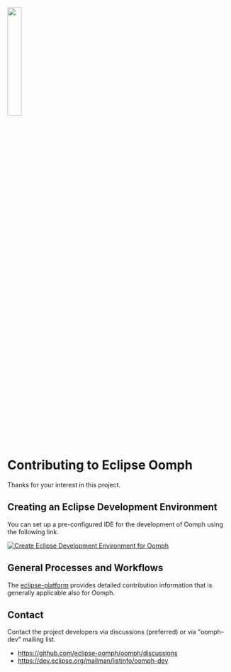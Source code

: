 <img src="https://www.eclipse.org/setups/installer/oomph.svg" width="25%">

# Contributing to Eclipse Oomph

Thanks for your interest in this project.

## Creating an Eclipse Development Environment

You can set up a pre-configured IDE for the development of Oomph using the following link.

[![Create Eclipse Development Environment for Oomph](https://download.eclipse.org/oomph/www/setups/svg/oomph.svg)](https://www.eclipse.org/setups/installer/?url=https://www.eclipse.org/setups/installer/?url=https://raw.githubusercontent.com/eclipse-oomph/oomph/master/setups/configurations/OomphConfiguration.setup&show=true "Click to open Eclipse-Installer Auto Launch or drag onto your running installer's title area")

## General Processes and Workflows

The [eclipse-platform](https://github.com/eclipse-platform/.github/blob/main/CONTRIBUTING.md) provides detailed contribution information that is generally applicable also for Oomph.

## Contact

Contact the project developers via discussions (preferred) or via "oomph-dev" mailing list.

* https://github.com/eclipse-oomph/oomph/discussions
* https://dev.eclipse.org/mailman/listinfo/oomph-dev
